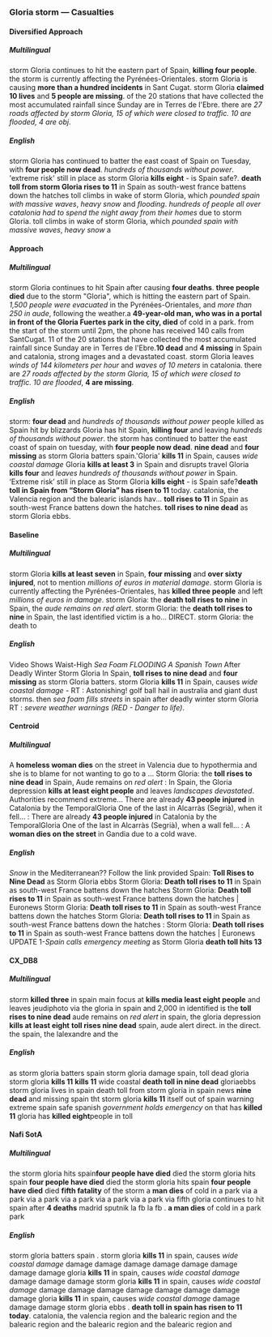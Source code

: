 ### Gloria storm — Casualties


#### Diversified Approach

##### Multilingual

storm Gloria continues to hit the eastern part of Spain, **killing four people**. the storm is currently affecting the Pyrénées-Orientales. storm Gloria is causing **more than a hundred incidents** in Sant Cugat.
storm Gloria **claimed 10 lives** and **5 people are missing**. of the 20 stations that have collected the most accumulated rainfall since Sunday are in Terres de l'Ebre. there are *27 roads affected by storm Gloria, 15 of which were closed to traffic. 10 are flooded, 4 are obj*.

##### English

storm Gloria has continued to batter the east coast of Spain on Tuesday, with **four people now dead**. *hundreds of thousands without power*. 'extreme risk' still in place as storm Gloria **kills eight** - is Spain safe?.
**death toll from storm Gloria rises to 11** in Spain as south-west france battens down the hatches toll climbs in wake of storm Gloria, which *pounded spain with massive waves*, *heavy snow* and *flooding*. *hundreds of people all over catalonia had to spend the night away from their homes* due to storm Gloria. toll climbs in wake of storm Gloria, which *pounded spain with massive waves*, *heavy snow* a


#### Approach

##### Multilingual

storm Gloria continues to hit Spain after causing **four deaths**. **three people died** due to the storm "Gloria", which is hitting the eastern part of Spain. *1,500 people were evacuated* in the Pyrénées-Orientales, and *more than 250 in aude*, following the weather.a **49-year-old man, who was in a portal in front of the Gloria Fuertes park in the city, died** of cold in a park. from the start of the storm until 2pm, the phone has received 140 calls from SantCugat. 11 of the 20 stations that have collected the most accumulated rainfall since Sunday are in Terres de l'Ebre.**10 dead** and **4 missing** in Spain and catalonia, strong images and a devastated coast. storm Gloria leaves *winds of 144 kilometers per hour* and *waves of 10 meters* in catalonia. there are *27 roads affected by the storm Gloria, 15 of which were closed to traffic. 10 are flooded*, **4 are missing**.

##### English

storm: **four dead** and *hundreds of thousands without power* people killed as Spain hit by blizzards Gloria has hit Spain, **killing four** and leaving *hundreds of thousands without power*. the storm has continued to batter the east coast of spain on tuesday, with **four people now dead**. **nine dead** and **four missing** as storm Gloria batters spain.'Gloria' **kills 11** in Spain, causes *wide coastal damage* Gloria **kills at least 3** in Spain and disrupts travel Gloria **kills four** and *leaves hundreds of thousands without power* in Spain. ‘Extreme risk’ still in place as Storm Gloria **kills eight** - is Spain safe?**death toll in Spain from “Storm Gloria” has risen to 11** today. catalonia, the Valencia region and the balearic islands hav... **toll rises to 11** in Spain as south-west France battens down the hatches. **toll rises to nine dead** as storm Gloria ebbs.


#### Baseline

##### Multilingual

storm Gloria **kills at least seven** in Spain, **four missing** and **over sixty injured**, not to mention *millions of euros in material damage*. storm Gloria is currently affecting the Pyrénées-Orientales, has **killed three people** and left *millions of euros in damage*. storm Gloria: the **death toll rises to nine** in Spain, the *aude remains on red alert*. storm Gloria: the **death toll rises to nine** in Spain, the last identified victim is a ho... DIRECT. storm Gloria: the death to

##### English

Video Shows Waist-High *Sea Foam FLOODING A Spanish Town* After Deadly Winter Storm Gloria In Spain, **toll rises to nine dead** and **four missing** as storm Gloria batters. storm Gloria **kills 11** in Spain, causes *wide coastal damage* - RT : Astonishing! golf ball hail in australia and giant dust storms. then *sea foam fills streets* in spain after deadly winter storm Gloria RT : <unk> *severe weather warnings (RED - Danger to life)*.


#### Centroid

##### Multilingual

A **homeless woman dies** on the street in Valencia due to hypothermia and she is to blame for not wanting to go to a ...
Storm Gloria: the **toll rises to nine dead** in Spain, Aude remains on *red alert*   : In Spain, the Gloria depression **kills at least eight people** and leaves *landscapes devastated*.
Authorities recommend extreme…  There are already **43 people injured** in Catalonia by the TemporalGloria
One of the last in Alcarràs (Segrià), when it fell…   : There are already **43 people injured** in Catalonia by the TemporalGloria
One of the last in Alcarràs (Segrià), when a wall fell…  : A **woman dies on the street** in Gandia due to a cold wave.

##### English

*Snow* in the Mediterranean??
Follow the link provided  Spain: **Toll Rises to Nine Dead** as Storm Gloria ebbs  Storm Gloria: **Death toll rises to 11** in Spain as south-west France battens down the hatches  Storm Gloria: **Death toll rises to 11** in Spain as south-west France battens down the hatches | Euronews  Storm Gloria: **Death toll rises to 11** in Spain as south-west France battens down the hatches  Storm Gloria: **Death toll rises to 11** in Spain as south-west France battens down the hatches   : Storm Gloria: **Death toll rises to 11** in Spain as south-west France battens down the hatches | Euronews  UPDATE 1-*Spain calls emergency meeting* as Storm Gloria **death toll hits 13**


#### CX\_DB8

##### Multilingual

storm **killed three** in spain main focus at **kills media least eight people** and leaves jeudiphoto via the gloria in spain and 2,000 in identified is the **toll rises to nine dead** aude remains on *red alert* in spain, the gloria depression **kills at least eight** **toll rises nine dead** spain, aude alert direct. in the direct. the spain, the lalexandre and the

##### English

as storm gloria batters spain storm gloria damage spain, toll dead gloria storm gloria **kills 11** **kills 11** wide coastal **death toll in nine dead** gloriaebbs storm gloria lives in spain death toll from storm gloria in spain news **nine dead** and missing spain tht storm gloria **kills 11** itself out of spain warning extreme spain safe spanish *government holds emergency* on that has **killed 11** gloria has **killed eight**people in toll


#### Nafi SotA

##### Multilingual

the storm gloria hits spain**four people have died** died the storm gloria hits spain **four people have died** died the storm gloria hits spain **four people have died** died
**fifth fatality** of the storm a **man dies** of cold in a park via a park via a park via a park via a park via a park via fifth
gloria continues to hit spain after **4 deaths** madrid sputnik la fb la fb .
**a man dies** of cold in a park park

##### English

storm gloria batters spain .
storm gloria **kills 11** in spain, causes *wide coastal damage* damage damage damage damage damage damage damage damage gloria **kills 11** in spain, causes *wide coastal damage* damage damage damage
storm gloria **kills 11** in spain, causes *wide coastal damage* damage damage damage damage damage damage damage damage gloria **kills 11** in spain, causes *wide coastal damage* damage damage damage
storm gloria ebbs .
**death toll in spain has risen to 11 today**. catalonia, the valencia region and the balearic region and the balearic region and the balearic region and the balearic region and
